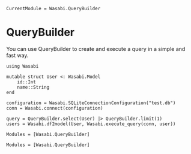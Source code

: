 ```@meta
CurrentModule = Wasabi.QueryBuilder
```

# QueryBuilder

You can use QueryBuilder to create and execute a query in a simple and fast way.
```
using Wasabi

mutable struct User <: Wasabi.Model
    id::Int
    name::String
end

configuration = Wasabi.SQLiteConnectionConfiguration("test.db")
conn = Wasabi.connect(configuration)

query = QueryBuilder.select(User) |> QueryBuilder.limit(1)
users = Wasabi.df2model(User, Wasabi.execute_query(conn, user))
```

```@index
Modules = [Wasabi.QueryBuilder]
```

```@autodocs
Modules = [Wasabi.QueryBuilder]
```